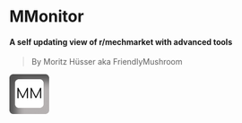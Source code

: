 # MMonitor
#### A self updating view of r/mechmarket with advanced tools
> By Moritz Hüsser aka FriendlyMushroom

![](public\favicon.png)